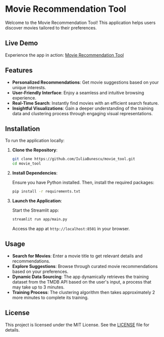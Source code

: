 # Movie Recommendation Tool

Welcome to the Movie Recommendation Tool! This application helps users discover movies tailored to their preferences.

## Live Demo

Experience the app in action: [Movie Recommendation Tool](https://juliab-movie-recommendation-tool.streamlit.app/)

## Features

- **Personalized Recommendations**: Get movie suggestions based on your unique interests.
- **User-Friendly Interface**: Enjoy a seamless and intuitive browsing experience.
- **Real-Time Search**: Instantly find movies with an efficient search feature.
- **Insightful Visualizations**: Gain a deeper understanding of the training data and clustering process through engaging visual representations.

## Installation

To run the application locally:

1. **Clone the Repository**:

   ```bash
   git clone https://github.com/IuliaBunescu/movie_tool.git
   cd movie_tool
   ```

2. **Install Dependencies**:

   Ensure you have Python installed. Then, install the required packages:

   ```bash
   pip install -r requirements.txt
   ```

3. **Launch the Application**:

   Start the Streamlit app:

   ```bash
   streamlit run app/main.py
   ```

   Access the app at `http://localhost:8501` in your browser.

## Usage

- **Search for Movies**: Enter a movie title to get relevant details and recommendations.
- **Explore Suggestions**: Browse through curated movie recommendations based on your preferences.
- **Dynamic Data Sourcing**: The app dynamically retrieves the training dataset from the TMDB API based on the user's input, a process that may take up to 3 minutes.
- **Training Process**: The clustering algorithm then takes approximately 2 more minutes to complete its training.

## License

This project is licensed under the MIT License. See the [LICENSE](LICENSE) file for details.
